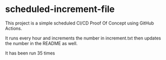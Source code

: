 # scheduled-increment-file

This project is a simple scheduled CI/CD Proof Of Concept using GitHub Actions.

It runs every hour and increments the number in increment.txt then updates the number in the README as well.

It has been run 35 times